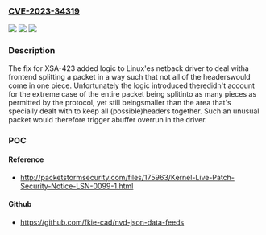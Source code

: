 ### [CVE-2023-34319](https://cve.mitre.org/cgi-bin/cvename.cgi?name=CVE-2023-34319)
![](https://img.shields.io/static/v1?label=Product&message=Linux&color=blue)
![](https://img.shields.io/static/v1?label=Version&message=n%2Fa&color=blue)
![](https://img.shields.io/static/v1?label=Vulnerability&message=n%2Fa&color=brighgreen)

### Description

The fix for XSA-423 added logic to Linux'es netback driver to deal witha frontend splitting a packet in a way such that not all of the headerswould come in one piece.  Unfortunately the logic introduced theredidn't account for the extreme case of the entire packet being splitinto as many pieces as permitted by the protocol, yet still beingsmaller than the area that's specially dealt with to keep all (possible)headers together.  Such an unusual packet would therefore trigger abuffer overrun in the driver.

### POC

#### Reference
- http://packetstormsecurity.com/files/175963/Kernel-Live-Patch-Security-Notice-LSN-0099-1.html

#### Github
- https://github.com/fkie-cad/nvd-json-data-feeds

